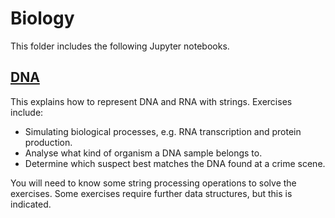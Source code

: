 # Biology

This folder includes the following Jupyter notebooks.

## [DNA](dna.ipynb)
This explains how to represent DNA and RNA with strings. Exercises include:

- Simulating biological processes, e.g. RNA transcription and protein production.
- Analyse what kind of organism a DNA sample belongs to.
- Determine which suspect best matches the DNA found at a crime scene.

You will need to know some string processing operations to solve the exercises.
Some exercises require further data structures, but this is indicated.
